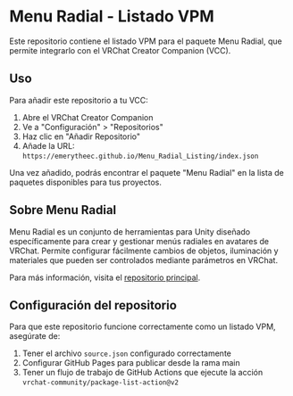 # Menu Radial - Listado VPM

Este repositorio contiene el listado VPM para el paquete Menu Radial, que permite integrarlo con el VRChat Creator Companion (VCC).

## Uso

Para añadir este repositorio a tu VCC:

1. Abre el VRChat Creator Companion
2. Ve a "Configuración" > "Repositorios"
3. Haz clic en "Añadir Repositorio"
4. Añade la URL: `https://emerytheec.github.io/Menu_Radial_Listing/index.json`

Una vez añadido, podrás encontrar el paquete "Menu Radial" en la lista de paquetes disponibles para tus proyectos.

## Sobre Menu Radial

Menu Radial es un conjunto de herramientas para Unity diseñado específicamente para crear y gestionar menús radiales en avatares de VRChat. Permite configurar fácilmente cambios de objetos, iluminación y materiales que pueden ser controlados mediante parámetros en VRChat.

Para más información, visita el [repositorio principal](https://github.com/emerytheec/Menu_Radial).

## Configuración del repositorio

Para que este repositorio funcione correctamente como un listado VPM, asegúrate de:

1. Tener el archivo `source.json` configurado correctamente
2. Configurar GitHub Pages para publicar desde la rama main
3. Tener un flujo de trabajo de GitHub Actions que ejecute la acción `vrchat-community/package-list-action@v2`